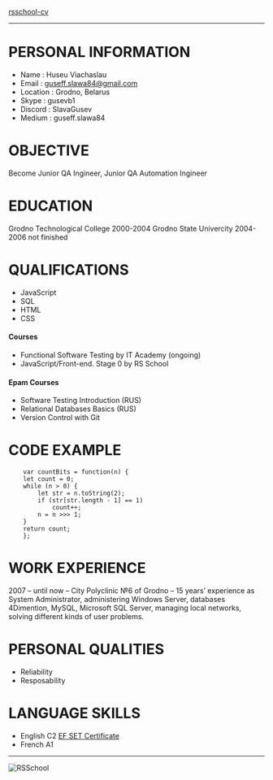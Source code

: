 [rsschool-cv](https://github.com/SlavaGusev/rsschool-cv/blob/gh-pages/cv.md)
******
# PERSONAL INFORMATION
* Name : Huseu Viachaslau
* Email : guseff.slawa84@gmail.com
* Location : Grodno, Belarus
* Skype : gusevb1
* Discord : SlavaGusev
* Medium : guseff.slawa84
# OBJECTIVE
Become Junior QA Ingineer, Junior QA Automation Ingineer
# EDUCATION
Grodno Technological College 2000-2004
Grodno State Univercity 2004-2006 not finished
# QUALIFICATIONS
* JavaScript 
* SQL 
* HTML 
* CSS
#### Courses
* Functional Software Testing by IT Academy (ongoing) 
* JavaScript/Front-end. Stage 0 by RS School  
#### Epam Courses 
* Software Testing Introduction (RUS)
* Relational Databases Basics (RUS)
* Version Control with Git
# CODE EXAMPLE
```
	var countBits = function(n) {
	let count = 0;
	while (n > 0) {
		let str = n.toString(2);
		if (str[str.length - 1] == 1)
			count++;
		n = n >>> 1;
	}
	return count;
	};
```
# WORK EXPERIENCE
2007 – until now – City Polyclinic №6 of Grodno – 15 years’ experience as System Administrator, 
administering Windows Server, databases 4Dimention, MySQL, Microsoft SQL Server, managing local 
networks, solving different kinds of user problems.
# PERSONAL QUALITIES
*  Reliability
*  Resposability

# LANGUAGE SKILLS

* English C2 [EF SET Certificate](https://www.efset.org/cert/zrFVuz)
* French A1
********
![RSSchool](https://app.rs.school/static/images/logo-rsschool3.png)
